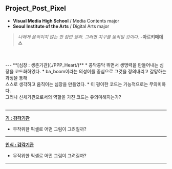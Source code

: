 ## Project_Post_Pixel
 * **Visual Media High School** / Media Contents major
 * **Seoul Institute of the Arts** / Digital Arts major

 > *나에게 움직이지 않는 한 점만 달라. 그러면 지구를 움직일 것이다.*  **-아르키메데스**

<br>
<br>
 ---
**[심장 : 생존기관](./PPP_Heart/)**
 * 콩닥콩닥 뛰면서 생명력을 만들어내는 심장을 코드화하였다.
 * ba_boom이라는 의성어를 중심으로 그것을 정의내리고 갈망하는 과정을 통해<br>
 스스로 생각하고 움직이는 심장을 만들었다.
 * 이 평이한 코드는 기능적으로는 무의미하다. <br>
 그러나 신체기관으로서의 역할을 가진 코드는 유의미해지는가?
 <br>
 <br>

 ---
**[기 : 감각기관](./pixelGenerator/)**
 * 무작위한 픽셀로 어떤 그림이 그려질까?

 ---
**[인식 : 감각기관](./pixelGenerator/)**
 * 무작위한 픽셀로 어떤 그림이 그려질까?

 ---

<!--
 ## Work
  * [예시 작업](./example/)
  * 여러분의 작업을 p5 기반으로 만들고 링크를 걸 수 있습니다.
  * 다음처럼 이미지를 추가할 수도 있습니다.

  ![예시 이미지](./example_img.png) -->
